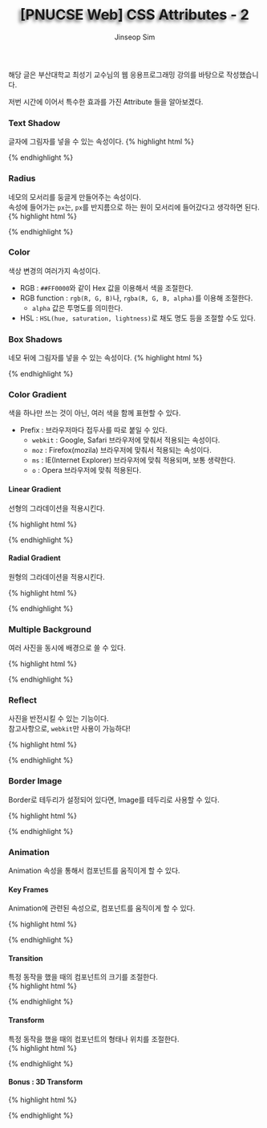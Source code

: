 ﻿---
layout: post
title: "[PNUCSE Web] CSS Attributes - 2"
categories: HTML
tags: [frontend]
author:
  - Jinseop Sim
toc: true
---
해당 글은 부산대학교 최성기 교수님의 웹 응용프로그래밍 강의를 바탕으로 작성했습니다.  

저번 시간에 이어서 특수한 효과를 가진 Attribute 들을 알아보겠다.  

### Text Shadow
글자에 그림자를 넣을 수 있는 속성이다.
{% highlight html %}
<style type = "text/css">
h1 {
	text-shadow: -4px 4px 6px dimgrey;
	<!-- 순서대로 그림자 x위치, y위치, 크기, 색상이다.-->
	<!-- 음수도 가능하며, 텍스트가 영점이다.-->
	font-size: 400%;
}
</style>
{% endhighlight %}

### Radius
네모의 모서리를 둥글게 만들어주는 속성이다.  
속성에 들어가는 ```px```는, ```px```를 반지름으로 하는 원이 모서리에 들어갔다고 생각하면 된다.  
{% highlight html %}
<style type = "text/css">
div {
	border: 3px solid navy;
	background: lightcyan;
	border-radius: 15px;
}
</style>
{% endhighlight %}

### Color
색상 변경의 여러가지 속성이다.  
- RGB : ```##FF0000```와 같이 Hex 값을 이용해서 색을 조절한다.
- RGB function : ```rgb(R, G, B)```나, ```rgba(R, G, B, alpha)```를 이용해 조절한다.
  - ```alpha``` 값은 투명도를 의미한다.
- HSL : ```HSL(hue, saturation, lightness)```로 채도 명도 등을 조절할 수도 있다.

### Box Shadows
네모 뒤에 그림자를 넣을 수 있는 속성이다.
{% highlight html %}
<style type = "text/css">
div {
	width: 200px;
	height: 200px;
	background-color: plum;
	box-shadow: 25px 25px 50px dimgrey;
	<!-- Text Shadow와 동일한 순서의 속성이다.-->
}
</style>
{% endhighlight %}

### Color Gradient
색을 하나만 쓰는 것이 아닌, 여러 색을 함께 표현할 수 있다.  

- Prefix : 브라우저마다 접두사를 따로 붙일 수 있다.
  - ```webkit``` : Google, Safari 브라우저에 맞춰서 적용되는 속성이다.
  - ```moz``` : Firefox(mozila) 브라우저에 맞춰서 적용되는 속성이다.
  - ```ms``` : IE(Internet Explorer) 브라우저에 맞춰 적용되며, 보통 생략한다.
  - ```o``` : Opera 브라우저에 맞춰 적용된다.

#### Linear Gradient
선형의 그라데이션을 적용시킨다.  

{% highlight html %}
<style type = "text/css">
div {
	width: 200px;
	height: 200px;
	border: 3px solid navy;
	background: -webkit-gradient(
		linear, center top, center bottom,
		color-stop(15%, white), color-stop(50%, lightsteelblue), color-stop(75%, navy));
	background: -moz-linear-gradient(
		top center, white 15%, lightsteelblue 50%, navy 75%);
	background: linear-gradient(
		to bottom, white 15%, lightsteelblue 50%, navy 75%);
}
</style>
{% endhighlight %}

#### Radial Gradient
원형의 그라데이션을 적용시킨다.  

{% highlight html %}
<style type = "text/css">
div {
	width: 200px;
	height: 200px;
	border: 3px solid navy;
	background: -webkit-radial-gradient(center, yellow, red);
	background: -moz-radial-gradient(center, yellow, red);
	background: radial-gradient(center, yellow, red);
}
</style>
{% endhighlight %}

### Multiple Background
여러 사진을 동시에 배경으로 쓸 수 있다.  

{% highlight html %}
<style type = "text/css">
div.background {
	background-image: url(logo.png), url(ocean.png);
	background-position: bottom right, 100% center;
	<!-- 위에서 적은 Image의 순서대로 위치를 적용시킨다. -->
	background-origin: border-box, content-box; 
	<!-- 기준이 되는 Box model을 정한다. -->
	background-repeat: no-repeat, repeat;
	<!-- 반복 여부 -->
}
</style>
{% endhighlight %}

### Reflect
사진을 반전시킬 수 있는 기능이다.  
참고사항으로, ```webkit```만 사용이 가능하다!  

{% highlight html %}
<style type = "text/css">
img.below {
	-webkit-box-reflect: below 5px
	<!-- px값을 통해서 반전된 Image가 떨어진 정도를 조절한다. -->
		-webkit-gradient(
			linear, left top, left bottom,
			from(transparent), to(white));
	<!-- 이렇게 반전된 사진에 효과를 따로 줄 수도 있다. -->
}
</style>
{% endhighlight %}

### Border Image
Border로 테두리가 설정되어 있다면, Image를 테두리로 사용할 수 있다.  

{% highlight html %}
<style type = "text/css">
#stretch{
	border: 15px solid;
	border-image-source: url(border.png);
	border-image-repeat: stretch;
	border-image-slice: 80;
	<!-- Stretch는 이미지를 길게 늘어트려 테두리로 만든다. -->
	<!-- 해당 속성이 기본 속성이다. -->
}
#repeat {
	border: 15px solid;
	border-image-source: url(border.png);
	border-image-repeat: repeat;
	border-image-slice: 34%;

	<!-- 반복해서 테두리를 사진으로 채운다.-->
	<!-- Slice는 테두리 조각을 만들 때 Image를 Slice할 위치를 조절한다.-->
}
</style>
{% endhighlight %}

### Animation
Animation 속성을 통해서 컴포넌트를 움직이게 할 수 있다.  

#### Key Frames
Animation에 관련된 속성으로, 컴포넌트를 움직이게 할 수 있다.  

{% highlight html %}
<style type = "text/css">
img{
	position: relative; <!-- 움직일 Image의 위치를 조절한다.-->
	animation-name: movingImage 
	<!-- 아래에서 keyframe으로 생성한 animation의 이름 -->
	animation-timing-function: linear;
	<!-- 움직이는 Animation의 방향(선형, 원형..) -->
	animation-duration: 10s;
	<!-- 몇 초 동안 움직일 것인가? -->
	animation-delay: 1s;
	<!-- 다음 반복 까지의 시간 간격 -->
	animation-iteration-count: 2;
	<!-- 반복 횟수 -->
	animation-direction: alternate;
	<!-- Keyframe에서 생성한 방향의 진행 순서 -->
}
@keyframes movingImage
{
	0% {opacity: 0; left: 50px; top: 0px;}
	25% {opacity: 1; left: 0px; top: 50px;}
	50% {opacity: 0; left: 50px; top: 100px;}
	75% {opacity: 1; left: 100px; top: 50px;}
	100% {opacity: 0; left: 50px; top: 0px;}
}
</style>
{% endhighlight %}

#### Transition
특정 동작을 했을 때의 컴포넌트의 크기를 조절한다.  
{% highlight html %}
<style type = "text/css">
div{
	width: 100px;
	height: 100px;
	background: red;
	transition: width 2s, height 4s;
	<!-- 옆으로는 2초, 아래로는 4초 동안 늘린다. -->
}
div:hover{
	width: 300px;
	height: 300px
	<!-- 마우스 커서를 올리면 동작-->
}
</style>
{% endhighlight %}

#### Transform
특정 동작을 했을 때의 컴포넌트의 형태나 위치를 조절한다.  
{% highlight html %}
<style type = "text/css">
div{
	transform: translate(50px, 100px);
	<!-- 컴포넌트를 가로, 세로 만큼 옮긴다 -->
	transform: rotate(20deg);
	<!-- 컴포넌트를 각도만큼 회전시킨다. 음수는 반대로 회전 -->
	transform: scale(2, 3);
	<!-- 컴포넌트를 가로로 x배 세로로 y배 확장한다. -->
	<!-- 1보다 작은 소수는, 축소시킨다. -->
	transform: scaleX(2);
	transform: skew(20deg, 20deg);
	<!-- x축, y축 기준으로 해당 각도만큼 컴포넌트를 기울인다. -->
	transform: skewX(20deg);
	transform: matrix(1, -0.3, 0, 1, 0, 0);
	<!-- 순서대로 scaleX(), skewX(), Y(), scaleY, translateX(), translateY() 이다. -->
}
</style>
{% endhighlight %}

#### Bonus : 3D Transform
{% highlight html %}
<style type = "text/css">
div{
	transform: rotateY(150deg);
	transform: rotateX(150deg);
	transform: rotateZ(90deg);
	<!-- 해당 축을 기준으로 입체적으로 회전시킨다. -->
}
</style>
{% endhighlight %}
